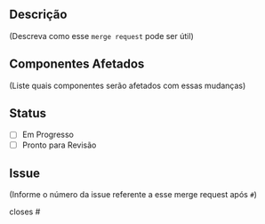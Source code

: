 ## Descrição

  (Descreva como esse `merge request` pode ser útil)

## Componentes Afetados

  (Liste quais componentes serão afetados com essas mudanças)

## Status
 - [ ] Em Progresso
 - [ ] Pronto para Revisão

## Issue

  (Informe o número da issue referente a esse merge request após `#`)

  closes #